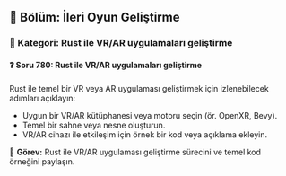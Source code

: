 ## 📘 Bölüm: İleri Oyun Geliştirme  
### 🔹 Kategori: Rust ile VR/AR uygulamaları geliştirme  
#### ❓ Soru 780: Rust ile VR/AR uygulamaları geliştirme

Rust ile temel bir VR veya AR uygulaması geliştirmek için izlenebilecek adımları açıklayın:

- Uygun bir VR/AR kütüphanesi veya motoru seçin (ör. OpenXR, Bevy).
- Temel bir sahne veya nesne oluşturun.
- VR/AR cihazı ile etkileşim için örnek bir kod veya açıklama ekleyin.

🔧 **Görev:** Rust ile VR/AR uygulaması geliştirme sürecini ve temel kod örneğini paylaşın.
